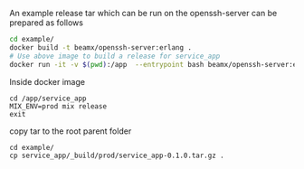 An example release tar which can be run on the openssh-server can be prepared as
follows

```sh
cd example/
docker build -t beamx/openssh-server:erlang .
# Use above image to build a release for service_app
docker run -it -v $(pwd):/app  --entrypoint bash beamx/openssh-server:erlang
```

Inside docker image
```
cd /app/service_app
MIX_ENV=prod mix release
exit
```

copy tar to the root parent folder
```
cd example/
cp service_app/_build/prod/service_app-0.1.0.tar.gz .
```
